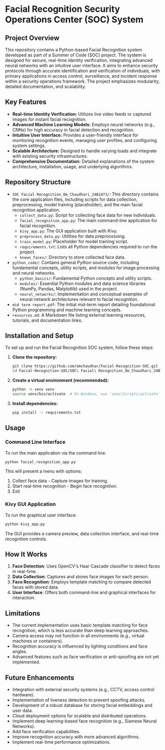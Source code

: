 # Facial Recognition Security Operations Center (SOC) System

## Project Overview

This repository contains a Python-based Facial Recognition system developed as part of a Summer of Code (SOC) project. The system is designed for secure, real-time identity verification, integrating advanced neural networks with an intuitive user interface. It aims to enhance security protocols through accurate identification and verification of individuals, with primary applications in access control, surveillance, and incident response within a security operations framework. The project emphasizes modularity, detailed documentation, and scalability.

## Key Features

*   **Real-time Identity Verification:** Utilizes live video feeds or captured images for instant facial recognition.
*   **Advanced Machine Learning Models:** Employs neural networks (e.g., CNNs) for high accuracy in facial detection and recognition.
*   **Intuitive User Interface:** Provides a user-friendly interface for monitoring recognition events, managing user profiles, and configuring system settings.
*   **Scalable Architecture:** Designed to handle varying loads and integrate with existing security infrastructures.
*   **Comprehensive Documentation:** Detailed explanations of the system architecture, installation, usage, and underlying algorithms.

## Repository Structure

*   `SOC Facial Recognition_Om_Chaudhari_24B2473/`: This directory contains the core application files, including scripts for data collection, preprocessing, model training (placeholder), and the main facial recognition application.
    *   `collect_data.py`: Script for collecting face data for new individuals.
    *   `facial_recognition_app.py`: The main command-line application for facial recognition.
    *   `kivy_app.py`: The GUI application built with Kivy.
    *   `preprocess_data.py`: Utilities for data preprocessing.
    *   `train_model.py`: Placeholder for model training script.
    *   `requirements.txt`: Lists all Python dependencies required to run the project.
    *   `known_faces/`: Directory to store collected face data.
*   `python_code/`: Contains general Python source code, including fundamental concepts, utility scripts, and modules for image processing and neural networks.
    *   `python_basics/`: Fundamental Python concepts and utility scripts.
    *   `modules/`: Essential Python modules and data science libraries (NumPy, Pandas, Matplotlib) used in the project.
    *   `neural_networks/`: Implementation and conceptual examples of neural network architectures relevant to facial recognition.
*   `mid term report.pdf`: The initial mid-term report detailing foundational Python programming and machine learning concepts.
*   `resources.md`: A Markdown file listing external learning resources, tutorials, and documentation links.

## Installation and Setup

To set up and run the Facial Recognition SOC system, follow these steps:

1.  **Clone the repository:**
    ```bash
    git clone https://github.com/omchaudhar/Facial-Recognition-SOC.git
    cd Facial-Recognition-SOC/SOC\ Facial\ Recognition_Om_Chaudhari_24B2473
    ```
2.  **Create a virtual environment (recommended):**
    ```bash
    python -m venv venv
    source venv/bin/activate  # On Windows, use `venv\Scripts\activate`
    ```
3.  **Install dependencies:**
    ```bash
    pip install -r requirements.txt
    ```

## Usage

### Command Line Interface

To run the main application via the command line:

```bash
python facial_recognition_app.py
```

This will present a menu with options:

1.  Collect face data - Capture images for training.
2.  Start real-time recognition - Begin face recognition.
3.  Exit

### Kivy GUI Application

To run the graphical user interface:

```bash
python kivy_app.py
```

The GUI provides a camera preview, data collection interface, and real-time recognition controls.

## How It Works

1.  **Face Detection**: Uses OpenCV's Haar Cascade classifier to detect faces in real-time.
2.  **Data Collection**: Captures and stores face images for each person.
3.  **Face Recognition**: Employs template matching to compare detected faces with stored data.
4.  **User Interface**: Offers both command-line and graphical interfaces for interaction.

## Limitations

*   The current implementation uses basic template matching for face recognition, which is less accurate than deep learning approaches.
*   Camera access may not function in all environments (e.g., virtual machines or containers).
*   Recognition accuracy is influenced by lighting conditions and face angles.
*   Advanced features such as face verification or anti-spoofing are not yet implemented.

## Future Enhancements

*   Integration with external security systems (e.g., CCTV, access control hardware).
*   Implementation of liveness detection to prevent spoofing attacks.
*   Development of a robust database for storing facial embeddings and user data.
*   Cloud deployment options for scalable and distributed operations.
*   Implement deep learning-based face recognition (e.g., Siamese Neural Networks).
*   Add face verification capabilities.
*   Improve recognition accuracy with more advanced algorithms.
*   Implement real-time performance optimizations.



